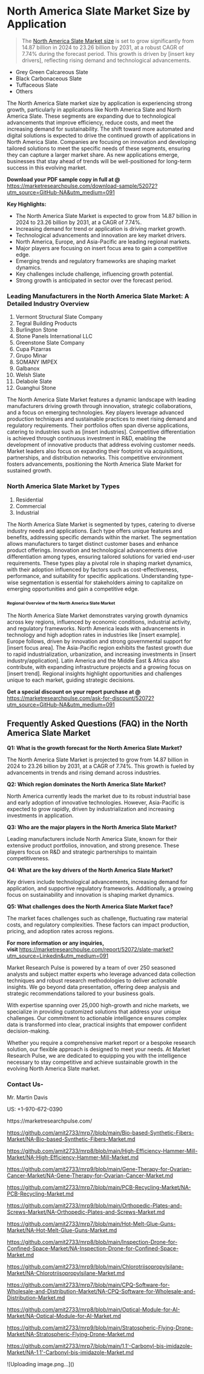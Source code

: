 <h1>North America Slate Market&nbsp;Size by Application</h1><blockquote><p>The <a href="https://marketresearchpulse.com/download-sample/52072?utm_source=GitHub-NA&amp;utm_medium=091">North America Slate Market size</a> is set to grow significantly from 14.87 billion in 2024 to 23.26 billion by 2031, at a robust CAGR of 7.74% during the forecast period. This growth is driven by [insert key drivers], reflecting rising demand and technological advancements.</p></blockquote><ul><li>Grey Green Calcareous Slate<li> Black Carbonaceous Slate<li> Tuffaceous Slate<li> Others</li></ul><p>The North America Slate market size by application is experiencing strong growth, particularly in applications like North America Slate and North America Slate. These segments are expanding due to technological advancements that improve efficiency, reduce costs, and meet the increasing demand for sustainability. The shift toward more automated and digital solutions is expected to drive the continued growth of applications in North America Slate. Companies are focusing on innovation and developing tailored solutions to meet the specific needs of these segments, ensuring they can capture a larger market share. As new applications emerge, businesses that stay ahead of trends will be well-positioned for long-term success in this evolving market.</p><p><strong>Download your PDF sample copy in full at @ </strong><a href="https://marketresearchpulse.com/download-sample/52072?utm_source=GitHub-NA&amp;utm_medium=091">https://marketresearchpulse.com/download-sample/52072?utm_source=GitHub-NA&amp;utm_medium=091</a></p><p><strong>Key Highlights: </strong></p><ul><li>The North America Slate Market is expected to grow from 14.87 billion in 2024 to 23.26 billion by 2031, at a CAGR of 7.74%.</li><li>Increasing demand for trend or application is driving market growth.</li><li>Technological advancements and innovation are key market drivers.</li><li>North America, Europe, and Asia-Pacific are leading regional markets.</li><li>Major players are focusing on insert focus area to gain a competitive edge.</li><li>Emerging trends and regulatory frameworks are shaping market dynamics.</li><li>Key challenges include challenge, influencing growth potential.</li><li>Strong growth is anticipated in sector over the forecast period.</li></ul><h3>Leading Manufacturers in the North America Slate Market: A Detailed Industry Overview</h3><ol><li>Vermont Structural Slate Company</li><li>Tegral Building Products</li><li>Burlington Stone</li><li>Stone Panels International LLC</li><li>Greenstone Slate Company</li><li>Cupa Pizarras</li><li>Grupo Minar</li><li>SOMANY IMPEX</li><li>Galbanox</li><li>Welsh Slate</li><li>Delabole Slate</li><li>Guanghui Stone</li></ol><div class="flex max-w-full flex-col flex-grow"><div class="min-h-8 text-message flex w-full flex-col items-end gap-2 whitespace-normal break-words [.text-message+&amp;]:mt-5" dir="auto" data-message-author-role="assistant" data-message-id="fd8432e4-4910-450d-b182-61b7bfb0a01f" data-message-model-slug="gpt-4o"><div class="flex w-full flex-col gap-1 empty:hidden first:pt-[3px]"><div class="markdown prose w-full break-words dark:prose-invert light"><p>The North America Slate Market features a dynamic landscape with leading manufacturers driving growth through innovation, strategic collaborations, and a focus on emerging technologies. Key players leverage advanced production techniques and sustainable practices to meet rising demand and regulatory requirements. Their portfolios often span diverse applications, catering to industries such as [insert industries]. Competitive differentiation is achieved through continuous investment in R&amp;D, enabling the development of innovative products that address evolving customer needs. Market leaders also focus on expanding their footprint via acquisitions, partnerships, and distribution networks. This competitive environment fosters advancements, positioning the North America Slate Market for sustained growth.</p></div></div></div></div><h3>North America Slate Market by Types</h3><ol><li>Residential<li> Commercial<li> Industrial</li></ol><div class="flex max-w-full flex-col flex-grow"><div class="min-h-8 text-message flex w-full flex-col items-end gap-2 whitespace-normal break-words [.text-message+&amp;]:mt-5" dir="auto" data-message-author-role="assistant" data-message-id="084470be-0bb7-4664-bddf-5156b4f41249" data-message-model-slug="gpt-4o-mini"><div class="flex w-full flex-col gap-1 empty:hidden first:pt-[3px]"><div class="markdown prose w-full break-words dark:prose-invert light"><p>The North America Slate Market is segmented by types, catering to diverse industry needs and applications. Each type offers unique features and benefits, addressing specific demands within the market. The segmentation allows manufacturers to target distinct customer bases and enhance product offerings. Innovation and technological advancements drive differentiation among types, ensuring tailored solutions for varied end-user requirements. These types play a pivotal role in shaping market dynamics, with their adoption influenced by factors such as cost-effectiveness, performance, and suitability for specific applications. Understanding type-wise segmentation is essential for stakeholders aiming to capitalize on emerging opportunities and gain a competitive edge.</p></div></div></div></div><h3><span style="font-size: 11px;">Regional Overview of the North America Slate Market</span></h3><div class="flex max-w-full flex-col flex-grow"><div class="min-h-8 text-message flex w-full flex-col items-end gap-2 whitespace-normal break-words [.text-message+&amp;]:mt-5" dir="auto" data-message-author-role="assistant" data-message-id="e9038762-ce64-4e30-91c9-9bd413514231" data-message-model-slug="gpt-4o-mini"><div class="flex w-full flex-col gap-1 empty:hidden first:pt-[3px]"><div class="markdown prose w-full break-words dark:prose-invert light"><p>The North America Slate Market demonstrates varying growth dynamics across key regions, influenced by economic conditions, industrial activity, and regulatory frameworks. North America leads with advancements in technology and high adoption rates in industries like [insert example]. Europe follows, driven by innovation and strong governmental support for [insert focus area]. The Asia-Pacific region exhibits the fastest growth due to rapid industrialization, urbanization, and increasing investments in [insert industry/application]. Latin America and the Middle East &amp; Africa also contribute, with expanding infrastructure projects and a growing focus on [insert trend]. Regional insights highlight opportunities and challenges unique to each market, guiding strategic decisions.</p></div></div></div></div><p><strong>Get a special discount on your report purchase at @ </strong><a href="https://marketresearchpulse.com/ask-for-discount/52072?utm_source=GitHub-NA&amp;utm_medium=091">https://marketresearchpulse.com/ask-for-discount/52072?utm_source=GitHub-NA&amp;utm_medium=091</a></p><h2>Frequently Asked Questions (FAQ) in the North America Slate Market</h2><p><strong>Q1: What is the growth forecast for the North America Slate Market?</strong></p><p>The North America Slate Market is projected to grow from 14.87 billion in 2024 to 23.26 billion by 2031, at a CAGR of 7.74%. This growth is fueled by advancements in trends and rising demand across industries.</p><p><strong>Q2: Which region dominates the North America Slate Market?</strong></p><p>North America currently leads the market due to its robust industrial base and early adoption of innovative technologies. However, Asia-Pacific is expected to grow rapidly, driven by industrialization and increasing investments in application.</p><p><strong>Q3: Who are the major players in the North America Slate Market?</strong></p><p>Leading manufacturers include North America Slate, known for their extensive product portfolios, innovation, and strong presence. These players focus on R&amp;D and strategic partnerships to maintain competitiveness.</p><p><strong>Q4: What are the key drivers of the North America Slate Market?</strong></p><p>Key drivers include technological advancements, increasing demand for application, and supportive regulatory frameworks. Additionally, a growing focus on sustainability and innovation is shaping market dynamics.</p><p><strong>Q5: What challenges does the North America Slate Market face?</strong></p><p>The market faces challenges such as challenge, fluctuating raw material costs, and regulatory complexities. These factors can impact production, pricing, and adoption rates across regions.</p><p><strong>For more information or any inquiries, visit&nbsp;</strong><a href="https://marketresearchpulse.com/report/52072/slate-market?utm_source=Linkedin&utm_medium=091">https://marketresearchpulse.com/report/52072/slate-market?utm_source=Linkedin&utm_medium=091</a></p><p>Market Research Pulse is powered by a team of over 250 seasoned analysts and subject matter experts who leverage advanced data collection techniques and robust research methodologies to deliver actionable insights. We go beyond data presentation, offering deep analysis and strategic recommendations tailored to your business goals.</p><p>With expertise spanning over 25,000 high-growth and niche markets, we specialize in providing customized solutions that address your unique challenges. Our commitment to actionable intelligence ensures complex data is transformed into clear, practical insights that empower confident decision-making.</p><p>Whether you require a comprehensive market report or a bespoke research solution, our flexible approach is designed to meet your needs. At Market Research Pulse, we are dedicated to equipping you with the intelligence necessary to stay competitive and achieve sustainable growth in the evolving North America Slate market.</p><h3><strong>Contact Us-</strong></h3><p>Mr. Martin Davis</p><p>US: +1-970-672-0390</p><p>https://marketresearchpulse.com/</p><p><a href="https://github.com/amit2733/mrp7/blob/main/Bio-based-Synthetic-Fibers-Market/NA-Bio-based-Synthetic-Fibers-Market.md">https://github.com/amit2733/mrp7/blob/main/Bio-based-Synthetic-Fibers-Market/NA-Bio-based-Synthetic-Fibers-Market.md</a></p><p><a href="https://github.com/amit2733/mrp8/blob/main/High-Efficiency-Hammer-Mill-Market/NA-High-Efficiency-Hammer-Mill-Market.md">https://github.com/amit2733/mrp8/blob/main/High-Efficiency-Hammer-Mill-Market/NA-High-Efficiency-Hammer-Mill-Market.md</a></p><p><a href="https://github.com/amit2733/mrp9/blob/main/Gene-Therapy-for-Ovarian-Cancer-Market/NA-Gene-Therapy-for-Ovarian-Cancer-Market.md">https://github.com/amit2733/mrp9/blob/main/Gene-Therapy-for-Ovarian-Cancer-Market/NA-Gene-Therapy-for-Ovarian-Cancer-Market.md</a></p><p><a href="https://github.com/amit2733/mrp7/blob/main/PCB-Recycling-Market/NA-PCB-Recycling-Market.md">https://github.com/amit2733/mrp7/blob/main/PCB-Recycling-Market/NA-PCB-Recycling-Market.md</a></p><p><a href="https://github.com/amit2733/mrp9/blob/main/Orthopedic-Plates-and-Screws-Market/NA-Orthopedic-Plates-and-Screws-Market.md">https://github.com/amit2733/mrp9/blob/main/Orthopedic-Plates-and-Screws-Market/NA-Orthopedic-Plates-and-Screws-Market.md</a></p><p><a href="https://github.com/amit2733/mrp7/blob/main/Hot-Melt-Glue-Guns-Market/NA-Hot-Melt-Glue-Guns-Market.md">https://github.com/amit2733/mrp7/blob/main/Hot-Melt-Glue-Guns-Market/NA-Hot-Melt-Glue-Guns-Market.md</a></p><p><a href="https://github.com/amit2733/mrp8/blob/main/Inspection-Drone-for-Confined-Space-Market/NA-Inspection-Drone-for-Confined-Space-Market.md">https://github.com/amit2733/mrp8/blob/main/Inspection-Drone-for-Confined-Space-Market/NA-Inspection-Drone-for-Confined-Space-Market.md</a></p><p><a href="https://github.com/amit2733/mrp9/blob/main/Chlorotriisopropylsilane-Market/NA-Chlorotriisopropylsilane-Market.md">https://github.com/amit2733/mrp9/blob/main/Chlorotriisopropylsilane-Market/NA-Chlorotriisopropylsilane-Market.md</a></p><p><a href="https://github.com/amit2733/mrp7/blob/main/CPQ-Software-for-Wholesale-and-Distribution-Market/NA-CPQ-Software-for-Wholesale-and-Distribution-Market.md">https://github.com/amit2733/mrp7/blob/main/CPQ-Software-for-Wholesale-and-Distribution-Market/NA-CPQ-Software-for-Wholesale-and-Distribution-Market.md</a></p><p><a href="https://github.com/amit2733/mrp8/blob/main/Optical-Module-for-AI-Market/NA-Optical-Module-for-AI-Market.md">https://github.com/amit2733/mrp8/blob/main/Optical-Module-for-AI-Market/NA-Optical-Module-for-AI-Market.md</a></p><p><a href="https://github.com/amit2733/mrp9/blob/main/Stratospheric-Flying-Drone-Market/NA-Stratospheric-Flying-Drone-Market.md">https://github.com/amit2733/mrp9/blob/main/Stratospheric-Flying-Drone-Market/NA-Stratospheric-Flying-Drone-Market.md</a></p><p><a href="https://github.com/amit2733/mrp7/blob/main/1,1'-Carbonyl-bis-imidazole-Market/NA-1,1'-Carbonyl-bis-imidazole-Market.md">https://github.com/amit2733/mrp7/blob/main/1,1'-Carbonyl-bis-imidazole-Market/NA-1,1'-Carbonyl-bis-imidazole-Market.md</a></p>
![Uploading image.png…]()
